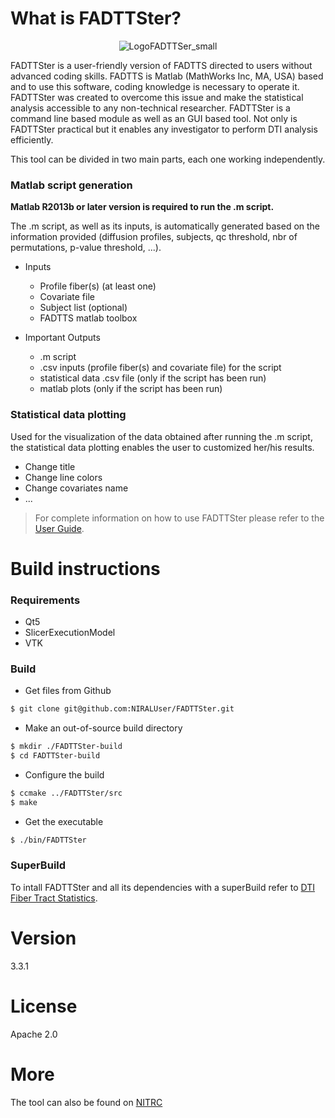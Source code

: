 # What is FADTTSter?

<p align="center"><img src="doc/Logo/logoFADTTSter_small.jpg" alt="LogoFADTTSer_small"/></p>

FADTTSter is a user-friendly version of FADTTS directed to users without advanced coding skills.
FADTTS is Matlab (MathWorks Inc, MA, USA) based and to use this software, coding knowledge is necessary to operate it.
FADTTSter was created to overcome this issue and make the statistical analysis accessible to any non-technical researcher.
FADTTSter is a command line based module as well as an GUI based tool.
Not only is FADTTSter practical but it enables any investigator to perform DTI analysis efficiently.

This tool can be divided in two main parts, each one working independently.

### Matlab script generation

**Matlab R2013b or later version is required to run the .m script.**

The .m script, as well as its inputs, is automatically generated based on the information provided (diffusion profiles, subjects, qc threshold, nbr of permutations, p-value threshold, ...).

* Inputs
    - Profile fiber(s) (at least one)
    - Covariate file
    - Subject list (optional)
    - FADTTS matlab toolbox

* Important Outputs
    - .m script
    - .csv inputs (profile fiber(s) and covariate file) for the script
    - statistical data .csv file (only if the script has been run)
    - matlab plots (only if the script has been run)

### Statistical data plotting
Used for the visualization of the data obtained after running the .m script, the statistical data plotting enables the user to customized her/his results.
* Change title
* Change line colors
* Change covariates name
* ...


> For complete information on how to use FADTTSter please refer to the [User Guide].


# Build instructions

### Requirements
* Qt5
* SlicerExecutionModel
* VTK

### Build
* Get files from Github
```sh
$ git clone git@github.com:NIRALUser/FADTTSter.git
```

* Make an out-of-source build directory
```sh
$ mkdir ./FADTTSter-build
$ cd FADTTSter-build
```

* Configure the build
```sh
$ ccmake ../FADTTSter/src
$ make
```

* Get the executable
```sh
$ ./bin/FADTTSter
```

### SuperBuild
To intall FADTTSter and all its dependencies with a superBuild refer to [DTI Fiber Tract Statistics].



# Version
3.3.1

# License
Apache 2.0

# More
The tool can also be found on [NITRC]

[//]: #

   [DTI Fiber Tract Statistics]: <https://github.com/NIRALUser/DTIFiberTractStatistics>
   [User Guide]: <https://github.com/NIRALUser/FADTTSter/blob/master/doc/UserGuide/fadttsterUserGuide_master.pdf>
   [NITRC]: <http://www.nitrc.org>

